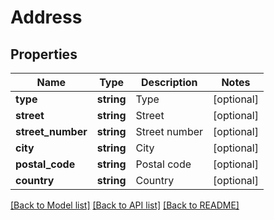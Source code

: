 # Address

## Properties
Name | Type | Description | Notes
------------ | ------------- | ------------- | -------------
**type** | **string** | Type | [optional] 
**street** | **string** | Street | [optional] 
**street_number** | **string** | Street number | [optional] 
**city** | **string** | City | [optional] 
**postal_code** | **string** | Postal code | [optional] 
**country** | **string** | Country | [optional] 

[[Back to Model list]](../README.md#documentation-for-models) [[Back to API list]](../README.md#documentation-for-api-endpoints) [[Back to README]](../README.md)


